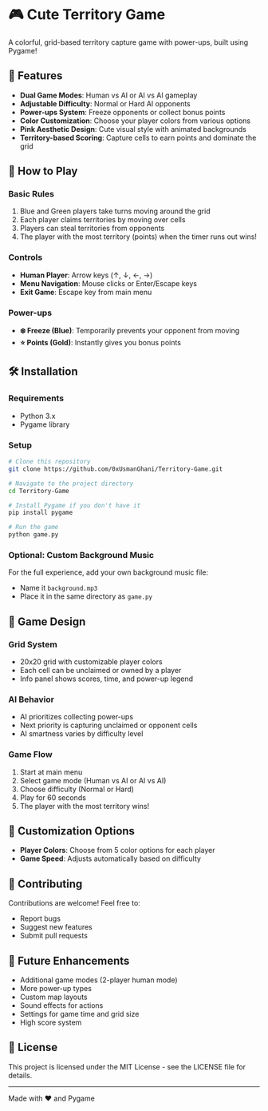 # 🎮 Cute Territory Game

A colorful, grid-based territory capture game with power-ups, built using Pygame!


## 🌟 Features

- **Dual Game Modes**: Human vs AI or AI vs AI gameplay
- **Adjustable Difficulty**: Normal or Hard AI opponents
- **Power-ups System**: Freeze opponents or collect bonus points
- **Color Customization**: Choose your player colors from various options
- **Pink Aesthetic Design**: Cute visual style with animated backgrounds
- **Territory-based Scoring**: Capture cells to earn points and dominate the grid

## 🎯 How to Play

### Basic Rules
1. Blue and Green players take turns moving around the grid
2. Each player claims territories by moving over cells
3. Players can steal territories from opponents
4. The player with the most territory (points) when the timer runs out wins!

### Controls
- **Human Player**: Arrow keys (↑, ↓, ←, →)
- **Menu Navigation**: Mouse clicks or Enter/Escape keys
- **Exit Game**: Escape key from main menu

### Power-ups
- **❄️ Freeze (Blue)**: Temporarily prevents your opponent from moving
- **⭐ Points (Gold)**: Instantly gives you bonus points

## 🛠️ Installation

### Requirements
- Python 3.x
- Pygame library

### Setup
```bash
# Clone this repository
git clone https://github.com/0xUsmanGhani/Territory-Game.git

# Navigate to the project directory
cd Territory-Game

# Install Pygame if you don't have it
pip install pygame

# Run the game
python game.py
```

### Optional: Custom Background Music
For the full experience, add your own background music file:
- Name it `background.mp3`
- Place it in the same directory as `game.py`

## 🎨 Game Design

### Grid System
- 20x20 grid with customizable player colors
- Each cell can be unclaimed or owned by a player
- Info panel shows scores, time, and power-up legend

### AI Behavior
- AI prioritizes collecting power-ups
- Next priority is capturing unclaimed or opponent cells
- AI smartness varies by difficulty level

### Game Flow
1. Start at main menu
2. Select game mode (Human vs AI or AI vs AI)
3. Choose difficulty (Normal or Hard)
4. Play for 60 seconds
5. The player with the most territory wins!

## 🔧 Customization Options

- **Player Colors**: Choose from 5 color options for each player
- **Game Speed**: Adjusts automatically based on difficulty

## 🤝 Contributing

Contributions are welcome! Feel free to:
- Report bugs
- Suggest new features
- Submit pull requests

## 📝 Future Enhancements

- Additional game modes (2-player human mode)
- More power-up types
- Custom map layouts
- Sound effects for actions
- Settings for game time and grid size
- High score system

## 📜 License

This project is licensed under the MIT License - see the LICENSE file for details.

---
Made with ❤️ and Pygame